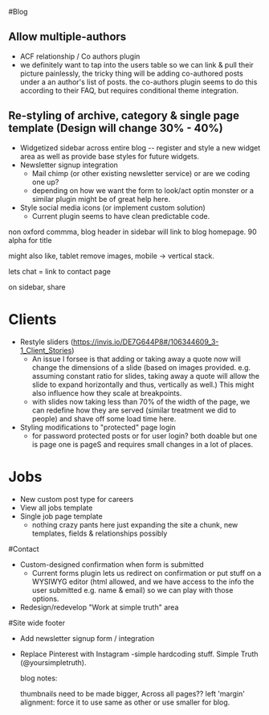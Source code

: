 #Blog
## Allow multiple-authors
  - ACF relationship / Co authors plugin
  - we definitely want to tap into the users table so we can link & pull their picture painlessly, the tricky thing will be adding co-authored posts under a an author's list of posts. the co-authors plugin seems to do this according to their FAQ, but requires conditional theme integration.
 ## Re-styling of archive, category & single page template (Design will change 30% - 40%)
  - Widgetized sidebar across entire blog
    -- register and style a new widget area as well as provide base styles for future widgets.
  - Newsletter signup integration
    - Mail chimp (or other existing newsletter service) or are we coding one up?
    - depending on how we want the form to look/act optin monster or a similar plugin might be of great help here.
  - Style social media icons (or implement custom solution)
    - Current plugin seems to have clean predictable code.

non oxford commma, blog header in sidebar will link to blog homepage. 90 alpha for title


might also like, tablet remove images, mobile -> vertical stack.

lets chat = link to contact page

on sidebar, share

# Clients
- Restyle sliders (https://invis.io/DE7G644P8#/106344609_3-1_Client_Stories)
  - An issue I forsee is that adding or taking away a quote now will change the dimensions of a slide (based on images provided. e.g. assuming constant ratio for slides, taking away a quote will allow the slide to expand horizontally and thus, vertically as well.) This might also influence how they scale at breakpoints.
  - with slides now taking less than 70% of the width of the page, we can redefine how they are served (similar treatment we did to people) and shave off some load time here.
- Styling modifications to "protected" page login
  - for password protected posts or for user login? both doable but one is page one is pageS and requires small changes in a lot of places.

# Jobs
- New custom post type for careers
- View all jobs template
- Single job page template
  - nothing crazy pants here just expanding the site a chunk, new templates, fields & relationships possibly


#Contact
- Custom-designed confirmation when form is submitted
  - Current forms plugin lets us redirect on confirmation or put stuff on a WYSIWYG editor (html allowed, and we have access to the info the user submitted e.g. name & email) so we can play with those options.
- Redesign/redevelop "Work at simple truth" area

#Site wide footer
- Add newsletter signup form / integration
- Replace Pinterest with Instagram
    -simple hardcoding stuff.
    Simple Truth (@yoursimpletruth).
    
    
    
    
    
    
    blog notes:
    
    thumbnails need to be made bigger, Across all pages??
    left 'margin' alignment: force it to use same as other or use smaller for blog.